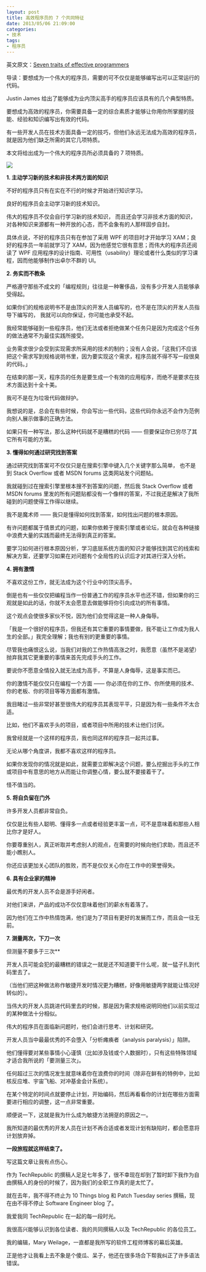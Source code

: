 ```yaml
---
layout: post
title: 高效程序员的 7 个共同特征
date: 2013/05/06 21:09:00
categories:
- 技术
tags:
- 程序员
---
```


英文原文：[Seven traits of effective programmers](http://www.techrepublic.com/blog/programming-and-development/seven-traits-of-effective-programmers/6750)

导读：要想成为一个伟大的程序员，需要的可不仅仅是能够编写出可以正常运行的代码。

Justin James 给出了能够成为业内顶尖高手的程序员应该具有的几个典型特质。

要想成为高效的程序员，你需要具备一定的综合素质才能够让你用你所掌握的技能、经验和知识编写出有效的代码。

有一些开发人员在技术方面具备一定的技巧，但他们永远无法成为高效的程序员，就是因为他们缺乏所需的其它几项特质。

本文将给出成为一个伟大的程序员所必须具备的 7 项特质。

![](http://pics.naaln.com/blog/2019-01-14-085256.jpg-basicBlog)

**1. 主动学习新的技术和非技术两方面的知识**

不好的程序员只有在实在不行的时候才开始进行知识学习。

良好的程序员会主动学习新的技术知识。

伟大的程序员不仅会自行学习新的技术知识， 而且还会学习非技术方面的知识，对各种知识来源都有一种开放的心态，而不会象有的人那样固步自封。

具体点说，不好的程序员只有在参加了采用 WPF 的项目时才开始学习 XAM；良好的程序员一年前就学习了 XAM，因为他感觉它很有意思；而伟大的程序员还阅读了 WPF 应用程序的设计指南、可用性（usability）理论或者什么类似的学习课程，因而他能够制作出卓尔不群的 UI。

**2. 务实而不教条**

严格遵守那些不成文的「编程规则」往往是一种奢侈品，没有多少开发人员能够承受得起。

如果你们的规格说明书不是由顶尖的开发人员编写的，也不是在顶尖的开发人员指导下编写的， 我就可以向你保证，你可能也承受不起。

我经常能够碰到一些程序员，他们无法或者拒绝做某个任务只是因为完成这个任务的做法通常不为最佳实践所接受。

业务需求很少会受到实现需求所采用的技术的制约；没有人会说，「这我们不应该把这个需求写到规格说明书里，因为要实现这个需求，程序员就不得不写一段很臭的代码。」

在结束的那一天，程序员的任务是要生成一个有效的应用程序，而绝不是要求在技术方面达到十全十美。

我可不是在为垃圾代码做辩护。

我想说的是，总会在有些时候，你会写出一些代码，这些代码你永远不会作为范例向别人展示做事的正确方法。

如果只有一种写法，那么这种代码就不是糟糕的代码 —— 但要保证你已穷尽了其它所有可能的方案。

**3. 懂得如何通过研究找到答案**

通过研究找到答案可不仅仅只是在搜索引擎中键入几个关键字那么简单， 也不是到 Stack Overflow 或者 MSDN forums 这类网站发个问题帖。

我就碰到过在搜索引擎里根本搜不到答案的问题，然后我 Stack Overflow 或者 MSDN forums 里发的所有问题贴都没有一个像样的答案，不过我还是解决了我所碰到的问题使得工作得以继续。

我不是魔术师 —— 我只是懂得如何找到答案，如何找出问题的根本原因。

有许问题都属于情景式的问题，如果你依赖于搜索引擎或者论坛，就会在各种链接中浪费大量的实践而最终无法得到真正的答案。

要学习如何进行根本原因分析，学习底层系统方面的知识才能够找到其它的线索和解决方案，还要学习如果在对问题有个全局性的认识后才对其进行深入分析。

**4. 拥有激情**

不喜欢这份工作，就无法成为这个行业中的顶尖高手。

倒是也有一些仅仅把编程当作一份普通工作的程序员水平也还不错，但如果你的三观就是如此的话，你就不太会愿意去做能够将你引向成功的所有事情。

这个观点会使很多家伙不悦，因为他们会觉得这是一种人身侮辱。

「我是一个很好的程序员，但我还有其它重要的事情要做，我不能让工作成为我人生的全部。」我完全理解；我也有别的更重要的事情。

尽管我也痛恨这么说，当我们对我的工作热情高涨之时，我愿意（虽然不是渴望）抛弃我其它更重要的事情来首先完成手头的工作。

要说你不愿意全情投入就无法成为高手，不算是人身侮辱，这是事实而已。

你的激情不能仅仅只在编程一个方面 —— 你必须在你的工作、你所使用的技术、你的老板、你的项目等等方面都有激情。

我目睹过一些非常好甚至很伟大的程序员其表现平平，只是因为有一些条件不太合适。

比如，他们不喜欢手头的项目，或者项目中所用的技术让他们讨厌。

我曾经就是一个这样的程序员，我也同这样的程序员一起共过事。

无论从哪个角度讲，我都不喜欢这样的程序员。

如果你发现你的情况就是如此，就需要立即解决这个问题，要么挖掘出手头的工作或项目中有意思的地方从而能让你调整心情，要么就不要接着干了。

怪不值当的。

**5. 将自负留在门外**

许多开发人员都非常自负。

仅仅是比有些人聪明、懂得多一点或者经验更丰富一点，可不是意味着和那些人相比你才是好人。

你要尊重别人，真正听取并考虑别人的观点，在需要的时候向他们求助，而且还不能小瞧别人。

你还应该更加关心团队的胜败，而不是仅仅关心你在工作中的荣誉得失。

**6. 具有企业家的精神**

最优秀的开发人员不会是游手好闲者。

对他们来讲，产品的成功不仅仅意味着他们的薪水有着落了。

因为他们在工作中热情饱满，他们是为了项目有更好的发展而工作，而且会一往无前。

**7. 测量两次，下刀一次**

但测量不要多于三次**

开发人员可能会犯的最糟糕的错误之一就是还不知道要干什么呢，就一猛子扎到代码里去了。

（当他们把这种做法称作敏捷开发时情况更为糟糕，好像用敏捷两字就能让情况好转似的）。

当伟大的开发人员跳进代码里去的时候，那是因为需求规格说明同他们以前实现过的某种做法十分相似。

伟大的程序员在面临新问题时，他们会进行思考、计划和研究。

开发人员当中最最优秀的不会堕入「分析瘫痪者（analysis paralysis）」陷阱。

他们懂得要对某些事情小心谨慎（比如涉及钱或个人数据时），只有这些特殊领域才适合我所说的「要测量三次」。

任何超过三次的情况发生就意味着你在浪费你的时间（除非在鲜有的特例中，比如核反应堆、宇宙飞船、对冲基金会计系统）。

在某个特定的时间点就要停止计划，开始编码，然后再看看你的计划在哪些方面需要进行相应的调整，这一点非常重要。

顺便说一下，这就是我为什么成为敏捷方法拥趸的原因之一。

我所知道的最优秀的开发人员在计划不再合适或者发现计划有缺陷时，都会愿意将计划放弃掉。

**一段旅程就这样结束了。**

写这篇文章让我有点伤心。

作为 TechRepublic 的撰稿人足足七年多了，很不幸现在却到了暂时卸下我作为自由撰稿人的身份的时候了，因为我们的全职工作真的是太忙了。

就在去年，我不得不终止为 10 Things blog 和 Patch Tuesday series 撰稿，现在由不得不停止 Software Engineer blog 了。

我爱我同 TechRepublic 在一起的每一段时光。

我很高兴能够认识到各位读者、我的共同撰稿人以及 TechRepublic 的各位员工。

我的编辑，Mary Weilage，一直都是我所写的软件工程师博客的幕后英雄。

正是他才让我看上去不象是个傻瓜、呆子，他还在很多场合下帮我纠正了许多语法错误。
